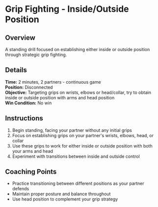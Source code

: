 # Grip Fighting - Inside/Outside Position

## Overview
A standing drill focused on establishing either inside or outside position through strategic grip fighting.

## Details
**Time:** 2 minutes, 2 partners - continuous game  
**Position:** Disconnected  
**Objective:** Targeting grips on wrists, elbows or head/collar, try to obtain inside or outside position with arms and head position  
**Win Condition:** No win

## Instructions
1. Begin standing, facing your partner without any initial grips
2. Focus on establishing grips on your partner's wrists, elbows, head, or collar
3. Use these grips to work for either inside or outside position with both your arms and head
4. Experiment with transitions between inside and outside control

## Coaching Points
- Practice transitioning between different positions as your partner defends
- Maintain proper posture and balance throughout
- Use head position to complement your grip strategy
